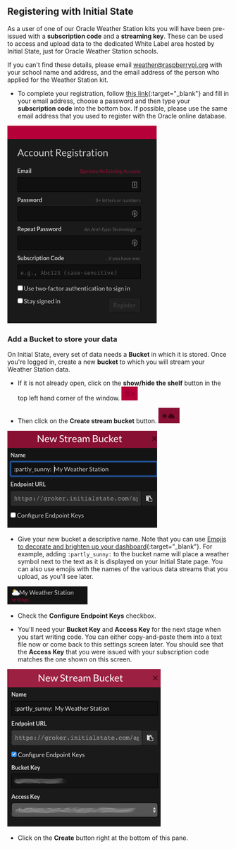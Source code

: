 ## Registering with Initial State

As a user of one of our Oracle Weather Station kits you will have been pre-issued with a **subscription code** and a **streaming key**. These can be used to access and upload data to the dedicated White Label area hosted by Initial State, just for Oracle Weather Station schools.

If you can't find these details, please email weather@raspberrypi.org with your school name and address, and the email address of the person who applied for the Weather Station kit.

- To complete your registration, follow [this link](https://rpi.hosted-app.com/#/register/){:target="_blank"} and fill in your email address, choose a password and  then type your **subscription code** into the bottom box. If possible, please use the same email address that you used to register with the Oracle online database.

![](images/image4.png)

### Add a Bucket to store your data

On Initial State, every set of data needs a **Bucket** in which it is stored. Once you're logged in, create a new **bucket** to which you will stream your Weather Station data.

- If it is not already open, click on the **show/hide the shelf** button in the top left hand corner of the window. ![](images/image5.png)

- Then click on the **Create stream bucket** button. ![](images/image29.png)

![](images/image6.png)

- Give your new bucket a descriptive name. Note that you can use [Emojis to decorate and brighten up your dashboard](http://support.initialstate.com/knowledgebase/articles/667693-emojis){:target="_blank"}. For example, adding `:partly_sunny:` to the bucket name will place a weather symbol next to the text as it is displayed on your Initial State page. You can also use emojis with the names of the various data streams that you upload, as you'll see later.

![](images/image2.png)

- Check the **Configure Endpoint Keys** checkbox.

- You'll need your **Bucket Key** and **Access Key** for the next stage when you start writing code. You can either copy-and-paste them into a text file now or come back to this settings screen later.  You should see that the **Access Key** that you were issued with your subscription code matches the one shown on this screen.

![](images/image9.png)

- Click on the **Create** button right at the bottom of this pane.
